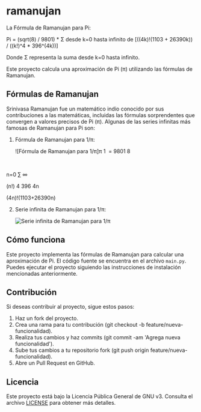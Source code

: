 # ramanujan
La Fórmula de Ramanujan para Pi:  

Pi = (sqrt(8) / 9801) * Σ desde k=0 hasta infinito de [((4k)!(1103 + 26390k)) / ((k!)^4 * 396^(4k))]  

Donde Σ representa la suma desde k=0 hasta infinito.


Este proyecto calcula una aproximación de Pi (π) utilizando las fórmulas de Ramanujan.

## Fórmulas de Ramanujan

Srinivasa Ramanujan fue un matemático indio conocido por sus contribuciones a las matemáticas, incluidas las fórmulas sorprendentes que convergen a valores precisos de Pi (π). Algunas de las series infinitas más famosas de Ramanujan para Pi son:

1. Fórmula de Ramanujan para 1/π:

   ![Fórmula de Ramanujan para 1/π]π
1
​
 = 
9801
8
​
 
​
  
n=0
∑
∞
​
  
(n!) 
4
 396 
4n
 
(4n)!(1103+26390n)
​
 


2. Serie infinita de Ramanujan para 1/π:

   ![Serie infinita de Ramanujan para 1/π](https://wikimedia.org/api/rest_v1/media/math/render/svg/23fb81aa7db1eb05b207dfd2c7e345ec22899436)

## Cómo funciona

Este proyecto implementa las fórmulas de Ramanujan para calcular una aproximación de Pi. El código fuente se encuentra en el archivo `main.py`. Puedes ejecutar el proyecto siguiendo las instrucciones de instalación mencionadas anteriormente.

## Contribución

Si deseas contribuir al proyecto, sigue estos pasos:

1. Haz un fork del proyecto.
2. Crea una rama para tu contribución (git checkout -b feature/nueva-funcionalidad).
3. Realiza tus cambios y haz commits (git commit -am 'Agrega nueva funcionalidad').
4. Sube tus cambios a tu repositorio fork (git push origin feature/nueva-funcionalidad).
5. Abre un Pull Request en GitHub.

## Licencia

Este proyecto está bajo la Licencia Pública General de GNU v3. Consulta el archivo [LICENSE](LICENSE) para obtener más detalles.
